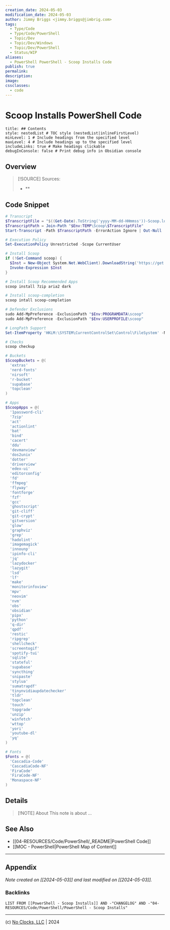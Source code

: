 ```yaml
---
creation_date: 2024-05-03
modification_date: 2024-05-03
author: Jimmy Briggs <jimmy.briggs@jimbrig.com>
tags:
  - Type/Code
  - Type/Code/PowerShell
  - Topic/Dev
  - Topic/Dev/Windows
  - Topic/Dev/PowerShell
  - Status/WIP
aliases:
  - PowerShell PowerShell - Scoop Installs Code
publish: true
permalink:
description:
image:
cssclasses:
  - code
---
```


# Scoop Installs PowerShell Code

```table-of-contents
title: ## Contents 
style: nestedList # TOC style (nestedList|inlineFirstLevel)
minLevel: 1 # Include headings from the specified level
maxLevel: 4 # Include headings up to the specified level
includeLinks: true # Make headings clickable
debugInConsole: false # Print debug info in Obsidian console
```

## Overview

> [!SOURCE] Sources:
> - **

## Code Snippet

```powershell
# Transcript
$TranscriptFile = "$((Get-Date).ToString('yyyy-MM-dd-HHmmss'))-Scoop.log"
$TranscriptPath = Join-Path "$Env:TEMP\Scoop\$TranscriptFile"
Start-Transcript -Path $TranscriptPath -ErrorAction Ignore | Out-Null

# Execution Policy
Set-ExecutionPolicy Unrestricted -Scope CurrentUser

# Install Scoop
if (!Get-Command scoop) {
  $Inst = New-Object System.Net.WebClient).DownloadString('https://get.scoop.sh')
  Invoke-Expression $Inst
}

# Install Scoop Recommended Apps
scoop install 7zip aria2 dark

# Install scoop-completion
scoop intall scoop-completion

# Defender Exclusions
sudo Add-MpPreference -ExclusionPath "$Env:PROGRAMDATA\scoop"
sudo Add-MpPreference -ExclusionPath "$Env:USERPROFILE\scoop"

# LongPath Support
Set-ItemProperty 'HKLM:\SYSTEM\CurrentControlSet\Control\FileSystem' -Name 'LongPathsEnabled' -Value 1

# Checks
scoop checkup

# Buckets
$ScoopBuckets = @(
  'extras'
  'nerd-fonts'
  'nirsoft'
  'r-bucket'
  'supabase'
  'topclean'
)

# Apps
$ScoopApps = @(
  '1password-cli'
  '7zip'
  'act'
  'actionlint'
  'bat'
  'bind'
  'cacert'
  'ddu'
  'devmanview'
  'dos2unix'
  'dotter'
  'driverview'
  'edex-ui'
  'editorconfig'
  'fd'
  'ffmpeg'
  'flyway'
  'fontforge'
  'fzf'
  'gcc'
  'ghostscript'
  'git-cliff'
  'git-crypt'
  'gitversion'
  'glow'
  'graphviz'
  'grep'
  'hadolint'
  'imagemagick'
  'innounp'
  'ipinfo-cli'
  'jq'
  'lazydocker'
  'lazygit'
  'lsd'
  'lf'
  'make'
  'monitorinfoview'
  'mpv'
  'neovim'
  'nvm'
  'obs'
  'obsidian'
  'pipx'
  'python'
  'q-dir'
  'qpdf'
  'restic'
  'ripgrep'
  'shellcheck'
  'screentogif'
  'spotify-tui'
  'sqlite'
  'stateful'
  'supabase'
  'syncthing'
  'snipaste'
  'stylua'
  'sumatrapdf'
  'tinynvidiaupdatechecker'
  'tldr'
  'topclean'
  'touch'
  'topgrade'
  'unzip'
  'winfetch'
  'wttop'
  'yori'
  'youtube-dl'
  'yq'
)

# Fonts
$Fonts = @(
  'Cascadia-Code'
  'CascadiaCode-NF'
  'FiraCode'
  'FiraCode-NF'
  'Monaspace-NF'
)

```

## Details

> [!NOTE] About
> This note is about ...

## See Also

- [[04-RESOURCES/Code/PowerShell/_README|PowerShell Code]]
- [[MOC - PowerShell|PowerShell Map of Content]]

***

## Appendix

*Note created on [[2024-05-03]] and last modified on [[2024-05-03]].*

### Backlinks

```dataview
LIST FROM [[PowerShell - Scoop Installs]] AND -"CHANGELOG" AND -"04-RESOURCES/Code/PowerShell/PowerShell - Scoop Installs"
```

***

(c) [No Clocks, LLC](https://github.com/noclocks) | 2024